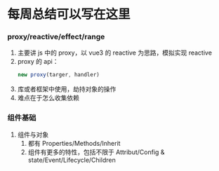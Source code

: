 # 每周总结可以写在这里

### proxy/reactive/effect/range

1. 主要讲 js 中的 proxy，以 vue3 的 reactive 为思路，模拟实现 reactive
2. proxy 的 api：
   ```javascript
   new proxy(targer, handler)
   ```
3. 库或者框架中使用，劫持对象的操作
4. 难点在于怎么收集依赖

### 组件基础

1. 组件与对象
   1. 都有 Properties/Methods/Inherit
   2. 组件有更多的特性，包括不限于 Attribut/Config & state/Event/Lifecycle/Children
